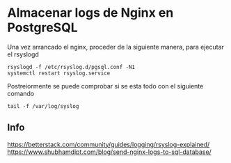 # Almacenar logs de Nginx en PostgreSQL



Una vez arrancado el nginx, proceder de la siguiente manera, para ejecutar el rsyslogd
```
rsyslogd -f /etc/rsyslog.d/pgsql.conf -N1
systemctl restart rsyslog.service
```

Postreiormente se puede comprobar si se esta todo con el siguiente comando
```
tail -f /var/log/syslog
```


## Info
https://betterstack.com/community/guides/logging/rsyslog-explained/
https://www.shubhamdipt.com/blog/send-nginx-logs-to-sql-database/
